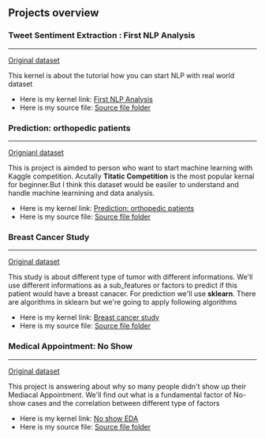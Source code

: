 ## Projects overview

### Tweet Sentiment Extraction : First NLP Analysis
<hr>

[Original dataset](https://www.kaggle.com/c/tweet-sentiment-extraction/overview)

This kernel is about the tutorial how you can start NLP with real world dataset

- Here is my kernel link: [First NLP Analysis](https://www.kaggle.com/kihunkim/first-nlp-analysis)
- Here is my source file: [Source file folder](https://drive.google.com/drive/folders/1PX-yaWpDvr9Dto5FCR1xdJLHNZIW2hsv?usp=sharing)

### Prediction: orthopedic patients
<hr>

[Orignianl dataset](https://www.kaggle.com/uciml/biomechanical-features-of-orthopedic-patients)

This is project is aimded to person who want to start machine learning with Kaggle competition. Acutally **Titatic Competition** is the
most popular kernal for beginner.But I think this dataset would be easiler to understand and handle machine learnining and data analysis.

- Here is my kernel link: [Prediction: orthopedic patients](https://www.kaggle.com/kihunkim/everything-about-machine-learning-for-beginner/)
- Here is my source file: [Source file folder](https://drive.google.com/drive/folders/1CyiUs1Q0ioEExS2fLfHI9HdtETPk4DMo?usp=sharing)

### Breast Cancer Study 
<hr>

[Original dataset](https://www.kaggle.com/uciml/breast-cancer-wisconsin-data) 

This study is about different type of tumor with different informations. We'll use different informations as a sub_features or factors to predict if this patient would have a breast canacer. For prediction we'll use **sklearn**. There are algorithms in sklearn but we're going to apply following algorithms 

- Here is my kernel link: [Breast cancer study](https://www.kaggle.com/kihunkim/breast-cancer-study)
- Here is my source file: [Source file folder](https://drive.google.com/drive/folders/1xNuupA_A1RCvD21aw7FrxeoC41EnDKHB?usp=sharing)

### Medical Appointment: No Show
<hr>

[Original dataset](https://www.kaggle.com/joniarroba/noshowappointments)

This project is answering about why so many people didn't show up their Mediacal Appointment. We'll find out what is a fundamental factor of No-show cases and the correlation between different type of factors 

- Here is my kernel link: [No show EDA](https://www.kaggle.com/kihunkim/no-show-eda)
- Here is my source file: [Source file folder](https://drive.google.com/drive/folders/1yxsEQJIwP5GC2B66rHZdBD-zyWh9EC1B?usp=sharing)


